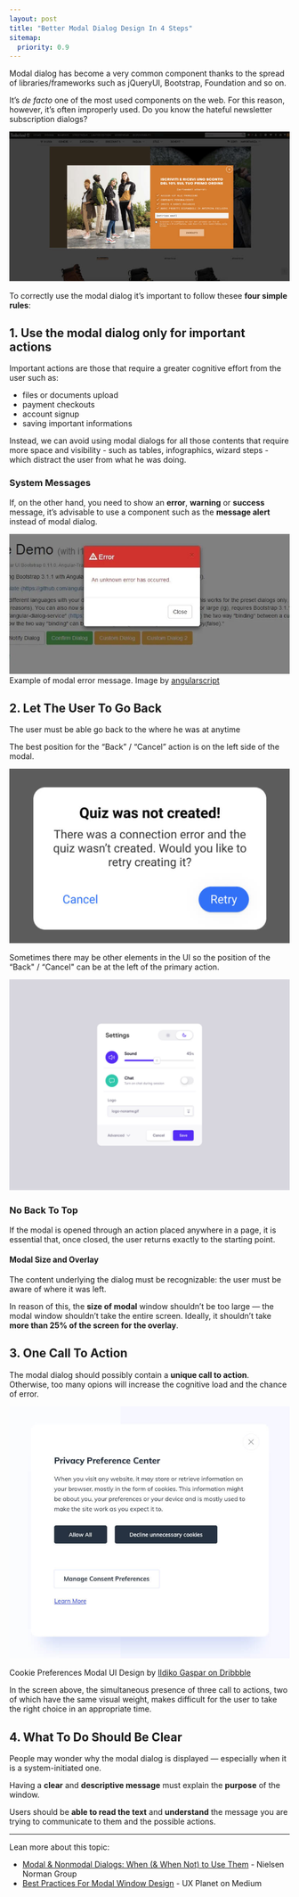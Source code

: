 ```yaml
---
layout: post
title: "Better Modal Dialog Design In 4 Steps"
sitemap:
  priority: 0.9
---
```

 
Modal dialog has become a very common component thanks to the spread of libraries/frameworks such as jQueryUI, Bootstrap, Foundation and so on.

It’s *de facto* one of the most used components on the web. For this reason, however, it’s often improperly used. Do you know the hateful newsletter subscription dialogs? 

![Newsletter Subscription Modal Dialog](/img/posts/modal-dialog/newsletter-modal.jpg)

To correctly use the modal dialog it’s important to follow thesee **four simple rules**:

## 1. Use the modal dialog only for important actions
Important actions are those that require a greater cognitive effort from the user such as:

- files or documents upload
- payment checkouts
- account signup
- saving important informations

Instead, we can avoid using modal dialogs for all those contents that require more space and visibility - such as tables, infographics, wizard steps - which distract the user from what he was doing.

### System Messages
If, on the other hand, you need to show an **error**, **warning** or **success** message, it’s advisable to use a component such as the **message alert** instead of modal dialog.

![Modal Error Message](/img/posts/modal-dialog/modal-error-message.jpg)
<span class="caption"> Example of modal error message. Image by [angularscript](https://angularscript.com/application-modals-dialogs-angularjs-bootstrap/) </span>

## 2. Let The User To Go Back
The user must be able go back to the where he was at anytime

The best position for the “Back” / “Cancel” action is on the left side of the modal.

![Modal Actions](/img/posts/modal-dialog/modal-actions.jpg)

Sometimes there may be other elements in the UI so the position of the “Back" / “Cancel" can be at the left of the primary action.

![Modal Multiple Actions](/img/posts/modal-dialog/modal-multiple-actions.jpg)

### No Back To Top
If the modal is opened through an action placed anywhere in a page, it is essential that, once closed, the user returns exactly to the starting point.

#### Modal Size and Overlay
The content underlying the dialog must be recognizable: the user must be aware of where it was left.

In reason of this, the **size of modal** window shouldn’t be too large — the modal window shouldn’t take the entire screen. Ideally, it shouldn’t take **more than 25% of the screen for the overlay**.

## 3. One Call To Action
The modal dialog should possibly contain a **unique call to action**. Otherwise, too many opions will increase the cognitive load and the chance of error.

![Modal Wrong Call To Actions](/img/posts/modal-dialog/modal-call-to-actions.jpg)

<span class="caption">Cookie Preferences Modal UI Design by [Ildiko Gaspar on Dribbble](https://dribbble.com/shots/15171805-Cookie-Preferences-Modal-UI-Design)</span>

In the screen above, the simultaneous presence of three call to actions, two of which have the same visual weight, makes difficult for the user to take the right choice in an appropriate time.

## 4. What To Do Should Be Clear
People may wonder why the modal dialog is displayed — especially when it is a system-initiated one.

Having a **clear** and **descriptive message** must explain the **purpose** of the window.

Users should be **able to read the text** and **understand** the message you are trying to communicate to them and the possible actions.

---

Lean more about this topic:

- [Modal & Nonmodal Dialogs: When (& When Not) to Use Them](https://www.nngroup.com/articles/modal-nonmodal-dialog/) - Nielsen Norman Group
- [Best Practices For Modal Window Design](https://uxplanet.org/best-practices-for-modal-window-design-627f7aba57f1) - UX Planet on Medium